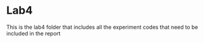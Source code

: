 # Lab4
This is the lab4 folder that includes all the experiment codes that need to be included in the report
